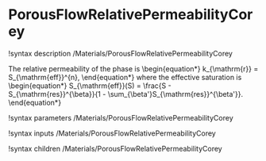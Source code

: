 # PorousFlowRelativePermeabilityCorey

!syntax description /Materials/PorousFlowRelativePermeabilityCorey

The relative permeability of the phase is
\begin{equation*}
k_{\mathrm{r}} = S_{\mathrm{eff}}^{n},
\end{equation*}
where the effective saturation is
\begin{equation*}
S_{\mathrm{eff}}(S) = \frac{S - S_{\mathrm{res}}^{\beta}}{1 -
  \sum_{\beta'}S_{\mathrm{res}}^{\beta'}}.
\end{equation*}

!syntax parameters /Materials/PorousFlowRelativePermeabilityCorey

!syntax inputs /Materials/PorousFlowRelativePermeabilityCorey

!syntax children /Materials/PorousFlowRelativePermeabilityCorey
